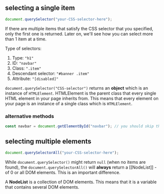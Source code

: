 ## selecting a single item

```javascript
document.querySelector("your-CSS-selector-here");
```

If there are multiple items that satisfy the CSS selector that you specified, only the first one is returned. Later on, we'll see how you can select more than 1 item at a time.

Type of selectors:
1. Type: `"h1"`
2. ID: `"navbar"`
3. Class: `".item"`
4. Descendant selector: `"#banner .item"`
5. Attribute: `"[disabled]"`

`document.querySelector("CSS-selector")` returns an **object** which is an instance of `HTMLElement`. HTMLElement is the parent class that every single HTML element in your page inherits from. This means that every element on your page is an instance of a single class which is `HTMLElement`.

### alternative methods
```javascript
const navbar = document.getElementById("navbar"); // you should skip the #
```

## selecting multiple elements
```js
document.querySelectorAll("your-CSS-selector-here");
```

While `document.querySelector()` might return `null` (when no items are found), the `document.querySelectorAll()` will **always** return a [[NodeList]] - of 0 or all DOM elements. This is an important difference.

A **NodeList** is a collection of DOM elements. This means that it is a variable that contains several DOM elements.


